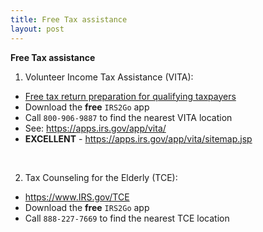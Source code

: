 ```yaml
---
title: Free Tax assistance
layout: post
---
```


**Free Tax assistance**

1. Volunteer Income Tax Assistance (VITA): 
  - [Free tax return preparation for qualifying taxpayers](https://www.irs.gov/individuals/free-tax-return-preparation-for-qualifying-taxpayers)  
  - Download the **free** `IRS2Go` app  
  - Call `800-906-9887` to find the nearest VITA location  
  - See: https://apps.irs.gov/app/vita/  
  - **EXCELLENT** - https://apps.irs.gov/app/vita/sitemap.jsp 

<br>

2.  Tax Counseling for the Elderly (TCE):
   - https://www.IRS.gov/TCE  
   - Download the **free** `IRS2Go` app  
   - Call `888-227-7669` to find the nearest TCE location  
